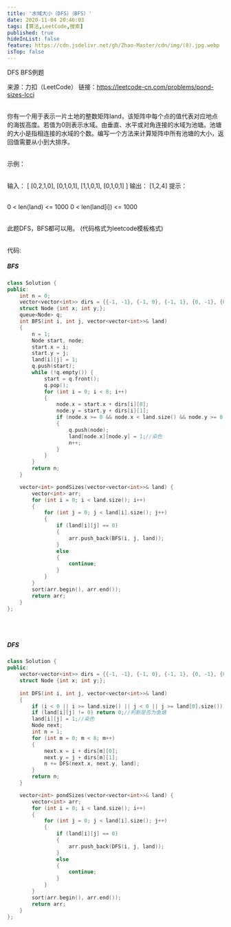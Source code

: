 ```yaml
---
title: '水域大小（DFS）（BFS）'
date: 2020-11-04 20:46:03
tags: [算法,LeetCode,搜索]
published: true
hideInList: false
feature: https://cdn.jsdelivr.net/gh/Zhao-Master/cdn/img/(8).jpg.webp
isTop: false
---
```

DFS BFS例题
<!-- more -->

来源：力扣（LeetCode）
链接：https://leetcode-cn.com/problems/pond-sizes-lcci<br><br>

你有一个用于表示一片土地的整数矩阵land，该矩阵中每个点的值代表对应地点的海拔高度。若值为0则表示水域。由垂直、水平或对角连接的水域为池塘。池塘的大小是指相连接的水域的个数。编写一个方法来计算矩阵中所有池塘的大小，返回值需要从小到大排序。<br><br>

示例：<br><br>

输入：
[
  [0,2,1,0],
  [0,1,0,1],
  [1,1,0,1],
  [0,1,0,1]
]
输出： [1,2,4]
提示：<br><br>

0 < len(land) <= 1000
0 < len(land[i]) <= 1000<br><br>

此题DFS，BFS都可以用。
(代码格式为leetcode模板格式)<br><br>

代码:
##### BFS
```C++
class Solution {
public:
    int n = 0;
    vector<vector<int>> dirs = {{-1, -1}, {-1, 0}, {-1, 1}, {0, -1}, {0, 1}, {1, -1}, {1, 0}, {1, 1}};//可以斜着所以是8个方向
    struct Node {int x; int y;};
    queue<Node> q;
    int BFS(int i, int j, vector<vector<int>>& land)
    {
        n = 1;
        Node start, node;
        start.x = i;
        start.y = j;
        land[i][j] = 1;
        q.push(start);
        while (!q.empty()) {
            start = q.front();
            q.pop();
            for (int i = 0; i < 8; i++)
            {
                node.x = start.x + dirs[i][0];
                node.y = start.y + dirs[i][1];
                if (node.x >= 0 && node.x < land.size() && node.y >= 0 && node.y < land[0].size() && land[node.x][node.y] == 0)//判断是否为鱼塘
                {
                    q.push(node);
                    land[node.x][node.y] = 1;//染色
                    n++;
                }
            }
        }
        return n;
    }

    vector<int> pondSizes(vector<vector<int>>& land) {
        vector<int> arr;
        for (int i = 0; i < land.size(); i++)
        {
            for (int j = 0; j < land[i].size(); j++)
            {
                if (land[i][j] == 0)
                {
                    arr.push_back(BFS(i, j, land));
                }
                else 
                {
                    continue;
                }
            }
        }
        sort(arr.begin(), arr.end());
        return arr;
    }
};
```
<br><br>
##### DFS
```C++
class Solution {
public:
    vector<vector<int>> dirs = {{-1, -1}, {-1, 0}, {-1, 1}, {0, -1}, {0, 1}, {1, -1}, {1, 0}, {1, 1}};
    struct Node {int x; int y;};
    
    int DFS(int i, int j, vector<vector<int>>& land)
    {
        if (i < 0 || i >= land.size() || j < 0 || j >= land[0].size()) return 0;
        if (land[i][j] != 0) return 0;//判断是否为鱼塘
        land[i][j] = 1;//染色
        Node next;
        int n = 1;
        for (int m = 0; m < 8; m++)
        {
            next.x = i + dirs[m][0];
            next.y = j + dirs[m][1];
            n += DFS(next.x, next.y, land);
        }
        return n;
    }

    vector<int> pondSizes(vector<vector<int>>& land) {
        vector<int> arr;
        for (int i = 0; i < land.size(); i++)
        {
            for (int j = 0; j < land[i].size(); j++)
            {
                if (land[i][j] == 0)
                {
                    arr.push_back(DFS(i, j, land));
                }
                else 
                {
                    continue;
                }
            }
        }
        sort(arr.begin(), arr.end());
        return arr;
    }
};
```

